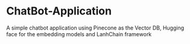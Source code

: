 # ChatBot-Application
A simple chatbot application using Pinecone as the Vector DB, Hugging face for the embedding models and LanhChain framework
